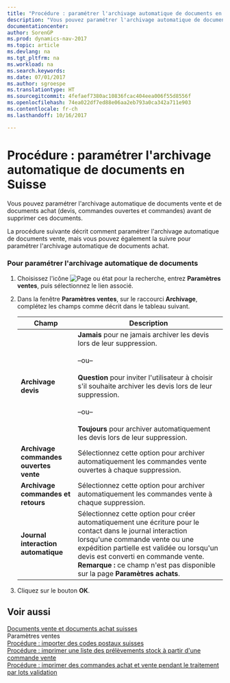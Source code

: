 ```yaml
---
title: "Procédure : paramétrer l'archivage automatique de documents en Suisse"
description: "Vous pouvez paramétrer l'archivage automatique de documents vente et de documents achat (devis, commandes ouvertes et commandes) avant de supprimer ces documents."
documentationcenter: 
author: SorenGP
ms.prod: dynamics-nav-2017
ms.topic: article
ms.devlang: na
ms.tgt_pltfrm: na
ms.workload: na
ms.search.keywords: 
ms.date: 07/01/2017
ms.author: sgroespe
ms.translationtype: HT
ms.sourcegitcommit: 4fefaef7380ac10836fcac404eea006f55d8556f
ms.openlocfilehash: 74ea022df7ed88e06aa2eb793a0ca342a711e903
ms.contentlocale: fr-ch
ms.lasthandoff: 10/16/2017

---
```

# <a name="how-to-set-up-automatic-archiving-of-documents-in-switzerland"></a>Procédure : paramétrer l'archivage automatique de documents en Suisse
Vous pouvez paramétrer l'archivage automatique de documents vente et de documents achat (devis, commandes ouvertes et commandes) avant de supprimer ces documents.  
  
 La procédure suivante décrit comment paramétrer l'archivage automatique de documents vente, mais vous pouvez également la suivre pour paramétrer l'archivage automatique de documents achat.  
  
### <a name="to-set-up-automatic-archiving-of-documents"></a>Pour paramétrer l'archivage automatique de documents  
  
1.  Choisissez l'icône ![Page ou état pour la recherche](media/ui-search/search_small.png "icône Page ou état pour la recherche"), entrez **Paramètres ventes**, puis sélectionnez le lien associé.  
  
2.  Dans la fenêtre **Paramètres ventes**, sur le raccourci **Archivage**, complétez les champs comme décrit dans le tableau suivant.  
  
    |Champ|Description|  
    |---------------------------------|---------------------------------------|  
    |**Archivage devis**|**Jamais** pour ne jamais archiver les devis lors de leur suppression.<br /><br /> –ou–<br /><br /> **Question** pour inviter l'utilisateur à choisir s'il souhaite archiver les devis lors de leur suppression.<br /><br /> –ou–<br /><br /> **Toujours** pour archiver automatiquement les devis lors de leur suppression.|  
    |**Archivage commandes ouvertes vente**|Sélectionnez cette option pour archiver automatiquement les commandes vente ouvertes à chaque suppression.|  
    |**Archivage commandes et retours**|Sélectionnez cette option pour archiver automatiquement les commandes vente à chaque suppression.|  
    |**Journal interaction automatique**|Sélectionnez cette option pour créer automatiquement une écriture pour le contact dans le journal interaction lorsqu'une commande vente ou une expédition partielle est validée ou lorsqu'un devis est converti en commande vente. **Remarque :**  ce champ n'est pas disponible sur la page **Paramètres achats**.|  
  
3.  Cliquez sur le bouton **OK**.  
  
## <a name="see-also"></a>Voir aussi  
 [Documents vente et documents achat suisses](swiss-purchase-documents-and-sales-documents.md)   
 Paramètres ventes   
 [Procédure : importer des codes postaux suisses](how-to-import-swiss-post-codes.md)   
 [Procédure : imprimer une liste des prélèvements stock à partir d'une commande vente](how-to-print-an-inventory-picking-list-from-a-sales-order.md)   
 [Procédure : imprimer des commandes achat et vente pendant le traitement par lots validation](how-to-print-sales-and-purchase-orders-during-batch-posting.md)
